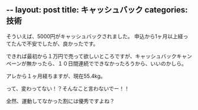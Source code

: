 --
layout: post
title: キャッシュバック
categories: 技術
--

そういえば、5000円がキャッシュバックされました。
申込から1ヶ月以上経ってたんで不安でしたが、良かったです。

できれば最初から１万円で売って欲しいところですが、キャッシュバックキャンペーンが無かったら、１０日間連続でできなかったろうから、いいのかしら。

アレから１ヶ月経ちますが、現在55.4kg。

って、変わってない！？そんなこと言わないでー！！

全然、運動してなかった割には優秀ですよね？

